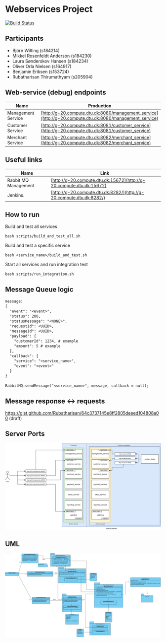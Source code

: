 # Webservices Project
[![Build Status](http://g-20.compute.dtu.dk:8282/buildStatus/icon?job=DTUPay-CI_CD&build=0&subject=CI/CD)](http://g-20.compute.dtu.dk:8282/job/DTUPay-CI_CD/lastBuild/)

## Participants
* Björn Wilting (s184214)
* Mikkel Rosenfeldt Anderson (s184230)
* Laura Sønderskov Hansen (s184234)
* Oliver Orla Nielsen (s164917)
* Benjamin Eriksen (s153724)
* Rubatharisan Thirumathyam (s205904)

## Web-service (debug) endpoints
| Name                 | Production                                                                                               |
|----------------------|----------------------------------------------------------------------------------------------------------|
| Management Service   | [http://g-20.compute.dtu.dk:8080/management_service](http://g-20.compute.dtu.dk:8080/management_service) |
| Customer Service     | [http://g-20.compute.dtu.dk:8081/customer_service](http://g-20.compute.dtu.dk:8081/customer_service)     |
| Merchant Service     | [http://g-20.compute.dtu.dk:8082/merchant_service](http://g-20.compute.dtu.dk:8082/merchant_service)     |

## Useful links
| Name                 | Link                                                                                                     |
|----------------------|----------------------------------------------------------------------------------------------------------|
| Rabbit MQ Management | [http://g-20.compute.dtu.dk:15672](http://g-20.compute.dtu.dk:15672)                                     |
| Jenkins.             | [http://g-20.compute.dtu.dk:8282/](http://g-20.compute.dtu.dk:8282/)                                     |

## How to run
Build and test all services
```
bash scripts/build_and_test_all.sh
```

Build and test a specific service
```
bash <service_name>/build_and_test.sh
```

Start all services and run integration test
```
bash scripts/run_integration.sh
```

## Message Queue logic
```
message:
{
  "event": "<event>",
  "status": 200,
  "statusMessage": "<NONE>",
  "requestId": <UUID>,
  "messageId": <UUID>,
  "payload": {
    "customerId": 1234, # example
    "amount": 5 # example
  },
  "callback": {
    "service": "<service_name>",
    "event": "<event>"
  }
}

RabbitMQ.sendMessage("<service_name>", message, callback = null);
```
## Message response <-> requests
https://gist.github.com/Rubatharisan/64c3737145e8ff2805deeed104808a00 (draft)

## Server Ports
![Ports](docs/ports.png)


## UML
![UML Diagram](docs/UML.png)
